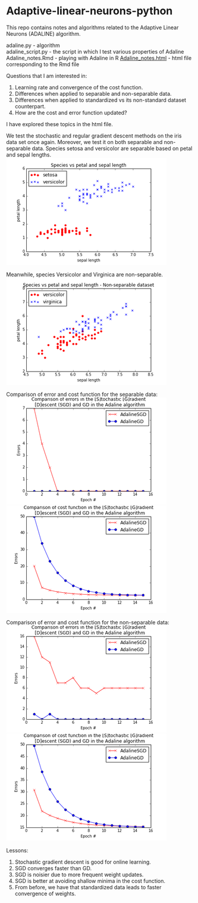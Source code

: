 Adaptive-linear-neurons-python
==============================  

This repo contains notes and algorithms related to the Adaptive Linear Neurons (ADALINE) algorithm.

adaline.py - algorithm  
adaline_script.py - the script in which I test various properties of Adaline
Adaline_notes.Rmd - playing with Adaline in R
[Adaline_notes.html](http://htmlpreview.github.io/?https://github.com/FyzHsn/Adaptive-linear-neurons-python/blob/master/Adaline_notes.html) - html file corresponding to the Rmd file 

Questions that I am interested in:  
1. Learning rate and convergence of the cost function.  
2. Differences when applied to separable and non-separable data.  
3. Differences when applied to standardized vs its non-standard dataset counterpart.  
4. How are the cost and error function updated?  

I have explored these topics in the html file.

We test the stochastic and regular gradient descent methods on the iris data set once again. Moreover, we test it on both separable and non-separable data. Species setosa and versicolor are separable based on petal and sepal lengths.
![](https://github.com/FyzHsn/Adaptive-linear-neurons-python/blob/master/SetosaVersicolorFig.png?raw=true)  

Meanwhile, species Versicolor and Virginica are non-separable.  
![](https://github.com/FyzHsn/Adaptive-linear-neurons-python/blob/master/VersicolorVirginicaFig.png?raw=true)  

Comparison of error and cost function for the separable data:  
![](https://github.com/FyzHsn/Adaptive-linear-neurons-python/blob/master/SGDvsGDErrors.png?raw=true)  
![](https://github.com/FyzHsn/Adaptive-linear-neurons-python/blob/master/SGDvsGDCost.png?raw=true)

Comparison of error and cost function for the non-separable data:    
![](https://github.com/FyzHsn/Adaptive-linear-neurons-python/blob/master/SGDvsGDErrorsNS.png?raw=true)    
![](https://github.com/FyzHsn/Adaptive-linear-neurons-python/blob/master/SGDvsGDCostNS.png?raw=true)  

Lessons:   
1. Stochastic gradient descent is good for online learning.  
2. SGD converges faster than GD.  
3. SGD is noisier due to more frequent weight updates.  
4. SGD is better at avoiding shallow minima in the cost function.  
5. From before, we have that standardized data leads to faster convergence of weights.  
